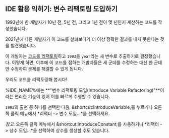 ## IDE 활용 익히기: 변수 리팩토링 도입하기
1993년에 한 개발자가 10년 전, 5년 전, 그리고 1년 전이 몇 년인지 계산하는 코드를 작성했습니다.

2021년에 다른 개발자가 이 코드를 살펴보다가 더 이상 정확한 결과를 내지 못한다는 것을 발견했습니다.

이 개발자는 [코드를 리팩토링](https://en.wikipedia.org/wiki/Code_refactoring)하고 
`1993`을 `year`라는 새 변수로 추출하기로 결정했습니다. 
이렇게 하면, 이후에 이 코드를 접하는 개발자들은 세 군데를 수정하는 대신 한 군데만 수정하여 문제를 해결할 수 있게 됩니다.

우리도 코드를 리팩토링해 봅시다!

%IDE_NAME%에는 **"변수 리팩토링 도입(Introduce Variable Refactoring)"**이라는 편리한 기능이 있어 이를 빠르게 수행할 수 있습니다.

`1993`의 출현 중 하나를 선택한 다음, &shortcut:IntroduceVariable;를 누르거나 
오른쪽 클릭 메뉴에서 *리팩터 -> 변수 도입...*을 선택하세요.

*참고*: 오른쪽 클릭 메뉴에서 &shortcut:IntroduceConstant;를 사용하거나 
*리팩터 -> 상수 도입...*을 선택하여 상수를 생성할 수도 있습니다.